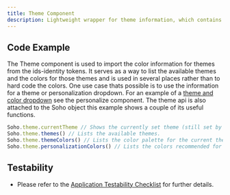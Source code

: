```yaml
---
title: Theme Component
description: Lightweight wrapper for theme information, which contains the colors that are used on the theme.
---
```


## Code Example

The Theme component is used to import the color information for themes from the ids-identity tokens. It serves as a way to list the available themes and the colors for those themes and is used in several places rather than to hard code the colors. One use case thats possible is to use the information for a theme or personalization dropdown. For an example of a [theme and color dropdown](https://design.infor.com/code/ids-enterprise/latest/demo/components/personalize/example-color-theme-api?theme=uplift) see the personalize component. The theme api is also attached to the Soho object this example shows a couple of its useful functions.

```javascript
Soho.theme.currentTheme // Shows the currently set theme (still set by the personalize API for backwards compatibility)
Soho.theme.themes() // Lists the available themes.
Soho.theme.themeColors() // Lists the color palette for the current theme
Soho.theme.personalizationColors() // Lists the colors recommended for some default personalization options along with names and translations for the current theme .
```

## Testability

- Please refer to the [Application Testability Checklist](https://design.infor.com/resources/application-testability-checklist) for further details.
